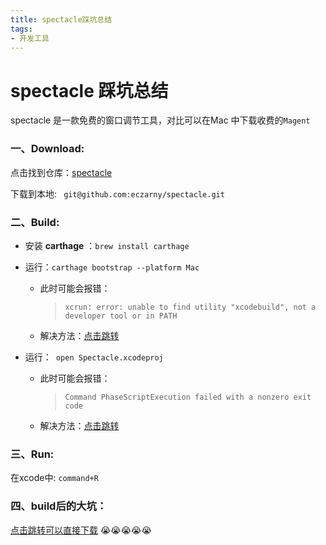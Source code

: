 ```yaml
---
title: spectacle踩坑总结
tags: 
- 开发工具
---
```

spectacle 踩坑总结
===
  spectacle 是一款免费的窗口调节工具，对比可以在Mac 中下载收费的`Magent`
### 一、Download:
   点击找到仓库：[spectacle](https://github.com/eczarny/spectacle)

下载到本地: ` git@github.com:eczarny/spectacle.git`

### 二、Build:
* 安装 **carthage** ：`brew install carthage`

* 运行：`carthage bootstrap --platform Mac`

  * 此时可能会报错：

    >`xcrun: error: unable to find utility "xcodebuild", not a developer tool or in PATH`

  * 解决方法：[点击跳转](https://www.jianshu.com/p/4baf84ef2e76)
* 运行：` open Spectacle.xcodeproj`
  * 此时可能会报错：

    >`Command PhaseScriptExecution failed with a nonzero exit code
`

  * 解决方法：[点击跳转](https://juejin.im/post/5ba35cc05188255c7c655a8c)

### 三、Run:
  在xcode中: `command+R`

### 四、build后的大坑：
[点击跳转可以直接下载](https://spectacleapp.com/)
:sob::sob::sob::sob::sob:






